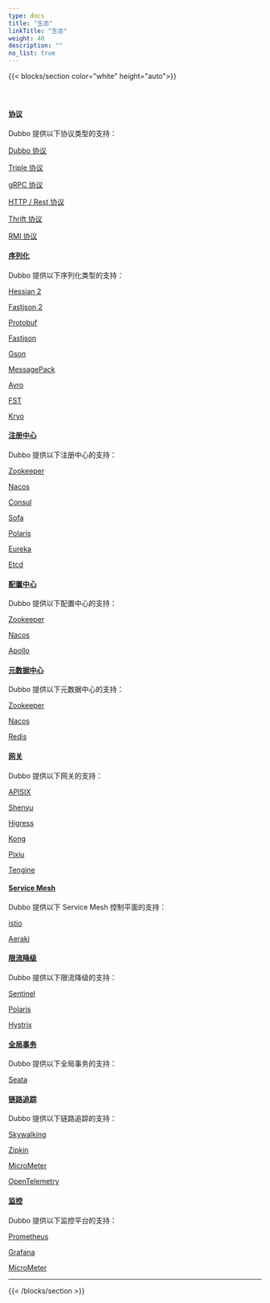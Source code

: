 ```yaml
---
type: docs
title: "生态"
linkTitle: "生态"
weight: 40
description: ""
no_list: true
---
```


{{< blocks/section color="white" height="auto">}}
<div class="td-content list-page">
    <div class="lead"></div><header class="article-meta">
    </header><div class="row">
    <div class="col-sm col-md-6 mb-4">
        <div class="h-100 card shadow" href="#">
            <div class="card-body">
                <h4 class="card-title">
                    <a href='{{< relref "./protocol/" >}}'>协议</a>
                </h4>
                    <p>Dubbo 提供以下协议类型的支持：</p>
                    <p><a href='{{< relref "./protocol/dubbo" >}}'>Dubbo 协议</a></p>
                    <p><a href='{{< relref "./protocol/triple" >}}'>Triple 协议</a></p>
                    <p><a href='{{< relref "./protocol/gRPC" >}}'>gRPC 协议</a></p>
                    <p><a href='{{< relref "./protocol/http" >}}'>HTTP / Rest 协议</a></p>
                    <p><a href='{{< relref "./protocol/thrift" >}}'>Thrift 协议</a></p>
                    <p><a href='{{< relref "./protocol/rmi" >}}'>RMI 协议</a></p>
            </div>
        </div>
    </div>
    <div class="col-sm col-md-6 mb-4">
        <div class="h-100 card shadow" href="#">
            <div class="card-body">
                <h4 class="card-title">
                    <a href='{{< relref "./serialization/" >}}'>序列化</a>
                </h4>
                    <p>Dubbo 提供以下序列化类型的支持：</p>
                    <p><a href='{{< relref "./serialization/hessian" >}}'>Hessian 2</a></p>
                    <p><a href='{{< relref "./serialization/fastjson2" >}}'>Fastjson 2</a></p>
                    <p><a href='{{< relref "./serialization/protobuf" >}}'>Protobuf</a></p>
                    <p><a href='{{< relref "./serialization/fastjson" >}}'>Fastjson</a></p>
                    <p><a href='{{< relref "./serialization/gson" >}}'>Gson</a></p>
                    <p><a href='{{< relref "./serialization/msgpack" >}}'>MessagePack</a></p>
                    <p><a href='{{< relref "./serialization/avro" >}}'>Avro</a></p>
                    <p><a href='{{< relref "./serialization/fst" >}}'>FST</a></p>
                    <p><a href='{{< relref "./serialization/kryo" >}}'>Kryo</a></p>
            </div>
        </div>
    </div>
    <div class="col-sm col-md-6 mb-4">
        <div class="h-100 card shadow" href="#">
            <div class="card-body">
                <h4 class="card-title">
                    <a href='{{< relref "./registry/" >}}'>注册中心</a>
                </h4>
                    <p>Dubbo 提供以下注册中心的支持：</p>
                    <p><a href='{{< relref "./registry/zookeeper" >}}'>Zookeeper</a></p>
                    <p><a href='{{< relref "./registry/nacos" >}}'>Nacos</a></p>
                    <p><a href='{{< relref "./registry/consul" >}}'>Consul</a></p>
                    <p><a href='{{< relref "./registry/sofa" >}}'>Sofa</a></p>
                    <p><a href='{{< relref "./registry/polaris" >}}'>Polaris</a></p>
                    <p><a href='{{< relref "./registry/eureka" >}}'>Eureka</a></p>
                    <p><a href='{{< relref "./registry/etcd" >}}'>Etcd</a></p>
            </div>
        </div>
    </div>
    <div class="col-sm col-md-6 mb-4">
        <div class="h-100 card shadow" href="#">
            <div class="card-body">
                <h4 class="card-title">
                    <a href='{{< relref "./config-center/" >}}'>配置中心</a>
                </h4>
                    <p>Dubbo 提供以下配置中心的支持：</p>
                    <p><a href='{{< relref "./config-center/zookeeper" >}}'>Zookeeper</a></p>
                    <p><a href='{{< relref "./config-center/nacos" >}}'>Nacos</a></p>
                    <p><a href='{{< relref "./config-center/apollo" >}}'>Apollo</a></p>
            </div>
        </div>
    </div>
    <div class="col-sm col-md-6 mb-4">
        <div class="h-100 card shadow" href="#">
            <div class="card-body">
                <h4 class="card-title">
                    <a href='{{< relref "./metadata-center/" >}}'>元数据中心</a>
                </h4>
                    <p>Dubbo 提供以下元数据中心的支持：</p>
                    <p><a href='{{< relref "./metadata-center/zookeeper" >}}'>Zookeeper</a></p>
                    <p><a href='{{< relref "./metadata-center/nacos" >}}'>Nacos</a></p>
                    <p><a href='{{< relref "./metadata-center/Redis" >}}'>Redis</a></p>
            </div>
        </div>
    </div>
    <div class="col-sm col-md-6 mb-4">
        <div class="h-100 card shadow" href="#">
            <div class="card-body">
                <h4 class="card-title">
                    <a href='{{< relref "./gateway/" >}}'>网关</a>
                </h4>
                    <p>Dubbo 提供以下网关的支持：</p>
                    <p><a href='{{< relref "./gateway/apisix" >}}'>APISIX</a></p>
                    <p><a href='{{< relref "./gateway/shenyu" >}}'>Shenyu</a></p>
                    <p><a href='{{< relref "./gateway/higress" >}}'>Higress</a></p>
                    <p><a href='{{< relref "./gateway/kong" >}}'>Kong</a></p>
                    <p><a href='{{< relref "./gateway/pixiu" >}}'>Pixiu</a></p>
                    <p><a href='{{< relref "./gateway/tengine" >}}'>Tengine</a></p>
            </div>
        </div>
    </div>
    <div class="col-sm col-md-6 mb-4">
        <div class="h-100 card shadow" href="#">
            <div class="card-body">
                <h4 class="card-title">
                    <a href='{{< relref "./service-mesh/" >}}'>Service Mesh</a>
                </h4>
                    <p>Dubbo 提供以下 Service Mesh 控制平面的支持：</p>
                    <p><a href='{{< relref "./service-mesh/istio" >}}'>istio</a></p>
                    <p><a href='{{< relref "./service-mesh/aeraki" >}}'>Aeraki</a></p>
            </div>
        </div>
    </div>
    <div class="col-sm col-md-6 mb-4">
        <div class="h-100 card shadow" href="#">
            <div class="card-body">
                <h4 class="card-title">
                    <a href='{{< relref "./rate-limit/" >}}'>限流降级</a>
                </h4>
                    <p>Dubbo 提供以下限流降级的支持：</p>
                    <p><a href='{{< relref "./rate-limit/sentinel" >}}'>Sentinel</a></p>
                    <p><a href='{{< relref "./rate-limit/polaris" >}}'>Polaris</a></p>
                    <p><a href='{{< relref "./rate-limit/hystrix" >}}'>Hystrix</a></p>
            </div>
        </div>
    </div>
    <div class="col-sm col-md-6 mb-4">
        <div class="h-100 card shadow" href="#">
            <div class="card-body">
                <h4 class="card-title">
                    <a href='{{< relref "./transaction/" >}}'>全局事务</a>
                </h4>
                    <p>Dubbo 提供以下全局事务的支持：</p>
                    <p><a href='{{< relref "./transaction/seata" >}}'>Seata</a></p>
            </div>
        </div>
    </div>
    <div class="col-sm col-md-6 mb-4">
        <div class="h-100 card shadow" href="#">
            <div class="card-body">
                <h4 class="card-title">
                    <a href='{{< relref "./tracing/" >}}'>链路追踪</a>
                </h4>
                    <p>Dubbo 提供以下链路追踪的支持：</p>
                    <p><a href='{{< relref "./tracing/skywalking" >}}'>Skywalking</a></p>
                    <p><a href='{{< relref "./tracing/zipkin" >}}'>Zipkin</a></p>
                    <p><a href='{{< relref "./tracing/micrometer" >}}'>MicroMeter</a></p>
                    <p><a href='{{< relref "./tracing/opentelemetry" >}}'>OpenTelemetry</a></p>
            </div>
        </div>
    </div>
    <div class="col-sm col-md-6 mb-4">
        <div class="h-100 card shadow" href="#">
            <div class="card-body">
                <h4 class="card-title">
                    <a href='{{< relref "./monitoring/" >}}'>监控</a>
                </h4>
                    <p>Dubbo 提供以下监控平台的支持：</p>
                    <p><a href='{{< relref "./monitoring/prometheus" >}}'>Prometheus</a></p>
                    <p><a href='{{< relref "./monitoring/grafana" >}}'>Grafana</a></p>
                    <p><a href='{{< relref "./monitoring/micrometer" >}}'>MicroMeter</a></p>
            </div>
        </div>
    </div>
</div>
<hr>
</div>

{{< /blocks/section >}}